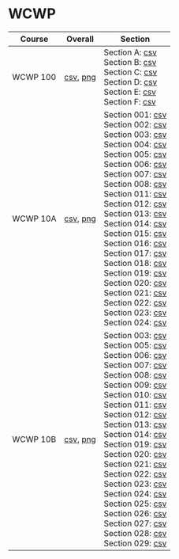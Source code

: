 # WCWP

| Course | Overall | Section |
| ------ | ------- | ------- |
| WCWP 100 | [csv](https://github.com/UCSD-Historical-Enrollment-Data/2025Spring/blob/main/overall/WCWP%20100.csv), [png](https://raw.githubusercontent.com/UCSD-Historical-Enrollment-Data/2025Spring/main/plot_overall/WCWP%20100.png) | Section A: [csv](https://github.com/UCSD-Historical-Enrollment-Data/2025Spring/blob/main/section/WCWP%20100_A.csv)<br>Section B: [csv](https://github.com/UCSD-Historical-Enrollment-Data/2025Spring/blob/main/section/WCWP%20100_B.csv)<br>Section C: [csv](https://github.com/UCSD-Historical-Enrollment-Data/2025Spring/blob/main/section/WCWP%20100_C.csv)<br>Section D: [csv](https://github.com/UCSD-Historical-Enrollment-Data/2025Spring/blob/main/section/WCWP%20100_D.csv)<br>Section E: [csv](https://github.com/UCSD-Historical-Enrollment-Data/2025Spring/blob/main/section/WCWP%20100_E.csv)<br>Section F: [csv](https://github.com/UCSD-Historical-Enrollment-Data/2025Spring/blob/main/section/WCWP%20100_F.csv) |
| WCWP 10A | [csv](https://github.com/UCSD-Historical-Enrollment-Data/2025Spring/blob/main/overall/WCWP%2010A.csv), [png](https://raw.githubusercontent.com/UCSD-Historical-Enrollment-Data/2025Spring/main/plot_overall/WCWP%2010A.png) | Section 001: [csv](https://github.com/UCSD-Historical-Enrollment-Data/2025Spring/blob/main/section/WCWP%2010A_001.csv)<br>Section 002: [csv](https://github.com/UCSD-Historical-Enrollment-Data/2025Spring/blob/main/section/WCWP%2010A_002.csv)<br>Section 003: [csv](https://github.com/UCSD-Historical-Enrollment-Data/2025Spring/blob/main/section/WCWP%2010A_003.csv)<br>Section 004: [csv](https://github.com/UCSD-Historical-Enrollment-Data/2025Spring/blob/main/section/WCWP%2010A_004.csv)<br>Section 005: [csv](https://github.com/UCSD-Historical-Enrollment-Data/2025Spring/blob/main/section/WCWP%2010A_005.csv)<br>Section 006: [csv](https://github.com/UCSD-Historical-Enrollment-Data/2025Spring/blob/main/section/WCWP%2010A_006.csv)<br>Section 007: [csv](https://github.com/UCSD-Historical-Enrollment-Data/2025Spring/blob/main/section/WCWP%2010A_007.csv)<br>Section 008: [csv](https://github.com/UCSD-Historical-Enrollment-Data/2025Spring/blob/main/section/WCWP%2010A_008.csv)<br>Section 011: [csv](https://github.com/UCSD-Historical-Enrollment-Data/2025Spring/blob/main/section/WCWP%2010A_011.csv)<br>Section 012: [csv](https://github.com/UCSD-Historical-Enrollment-Data/2025Spring/blob/main/section/WCWP%2010A_012.csv)<br>Section 013: [csv](https://github.com/UCSD-Historical-Enrollment-Data/2025Spring/blob/main/section/WCWP%2010A_013.csv)<br>Section 014: [csv](https://github.com/UCSD-Historical-Enrollment-Data/2025Spring/blob/main/section/WCWP%2010A_014.csv)<br>Section 015: [csv](https://github.com/UCSD-Historical-Enrollment-Data/2025Spring/blob/main/section/WCWP%2010A_015.csv)<br>Section 016: [csv](https://github.com/UCSD-Historical-Enrollment-Data/2025Spring/blob/main/section/WCWP%2010A_016.csv)<br>Section 017: [csv](https://github.com/UCSD-Historical-Enrollment-Data/2025Spring/blob/main/section/WCWP%2010A_017.csv)<br>Section 018: [csv](https://github.com/UCSD-Historical-Enrollment-Data/2025Spring/blob/main/section/WCWP%2010A_018.csv)<br>Section 019: [csv](https://github.com/UCSD-Historical-Enrollment-Data/2025Spring/blob/main/section/WCWP%2010A_019.csv)<br>Section 020: [csv](https://github.com/UCSD-Historical-Enrollment-Data/2025Spring/blob/main/section/WCWP%2010A_020.csv)<br>Section 021: [csv](https://github.com/UCSD-Historical-Enrollment-Data/2025Spring/blob/main/section/WCWP%2010A_021.csv)<br>Section 022: [csv](https://github.com/UCSD-Historical-Enrollment-Data/2025Spring/blob/main/section/WCWP%2010A_022.csv)<br>Section 023: [csv](https://github.com/UCSD-Historical-Enrollment-Data/2025Spring/blob/main/section/WCWP%2010A_023.csv)<br>Section 024: [csv](https://github.com/UCSD-Historical-Enrollment-Data/2025Spring/blob/main/section/WCWP%2010A_024.csv) |
| WCWP 10B | [csv](https://github.com/UCSD-Historical-Enrollment-Data/2025Spring/blob/main/overall/WCWP%2010B.csv), [png](https://raw.githubusercontent.com/UCSD-Historical-Enrollment-Data/2025Spring/main/plot_overall/WCWP%2010B.png) | Section 003: [csv](https://github.com/UCSD-Historical-Enrollment-Data/2025Spring/blob/main/section/WCWP%2010B_003.csv)<br>Section 005: [csv](https://github.com/UCSD-Historical-Enrollment-Data/2025Spring/blob/main/section/WCWP%2010B_005.csv)<br>Section 006: [csv](https://github.com/UCSD-Historical-Enrollment-Data/2025Spring/blob/main/section/WCWP%2010B_006.csv)<br>Section 007: [csv](https://github.com/UCSD-Historical-Enrollment-Data/2025Spring/blob/main/section/WCWP%2010B_007.csv)<br>Section 008: [csv](https://github.com/UCSD-Historical-Enrollment-Data/2025Spring/blob/main/section/WCWP%2010B_008.csv)<br>Section 009: [csv](https://github.com/UCSD-Historical-Enrollment-Data/2025Spring/blob/main/section/WCWP%2010B_009.csv)<br>Section 010: [csv](https://github.com/UCSD-Historical-Enrollment-Data/2025Spring/blob/main/section/WCWP%2010B_010.csv)<br>Section 011: [csv](https://github.com/UCSD-Historical-Enrollment-Data/2025Spring/blob/main/section/WCWP%2010B_011.csv)<br>Section 012: [csv](https://github.com/UCSD-Historical-Enrollment-Data/2025Spring/blob/main/section/WCWP%2010B_012.csv)<br>Section 013: [csv](https://github.com/UCSD-Historical-Enrollment-Data/2025Spring/blob/main/section/WCWP%2010B_013.csv)<br>Section 014: [csv](https://github.com/UCSD-Historical-Enrollment-Data/2025Spring/blob/main/section/WCWP%2010B_014.csv)<br>Section 019: [csv](https://github.com/UCSD-Historical-Enrollment-Data/2025Spring/blob/main/section/WCWP%2010B_019.csv)<br>Section 020: [csv](https://github.com/UCSD-Historical-Enrollment-Data/2025Spring/blob/main/section/WCWP%2010B_020.csv)<br>Section 021: [csv](https://github.com/UCSD-Historical-Enrollment-Data/2025Spring/blob/main/section/WCWP%2010B_021.csv)<br>Section 022: [csv](https://github.com/UCSD-Historical-Enrollment-Data/2025Spring/blob/main/section/WCWP%2010B_022.csv)<br>Section 023: [csv](https://github.com/UCSD-Historical-Enrollment-Data/2025Spring/blob/main/section/WCWP%2010B_023.csv)<br>Section 024: [csv](https://github.com/UCSD-Historical-Enrollment-Data/2025Spring/blob/main/section/WCWP%2010B_024.csv)<br>Section 025: [csv](https://github.com/UCSD-Historical-Enrollment-Data/2025Spring/blob/main/section/WCWP%2010B_025.csv)<br>Section 026: [csv](https://github.com/UCSD-Historical-Enrollment-Data/2025Spring/blob/main/section/WCWP%2010B_026.csv)<br>Section 027: [csv](https://github.com/UCSD-Historical-Enrollment-Data/2025Spring/blob/main/section/WCWP%2010B_027.csv)<br>Section 028: [csv](https://github.com/UCSD-Historical-Enrollment-Data/2025Spring/blob/main/section/WCWP%2010B_028.csv)<br>Section 029: [csv](https://github.com/UCSD-Historical-Enrollment-Data/2025Spring/blob/main/section/WCWP%2010B_029.csv) |

